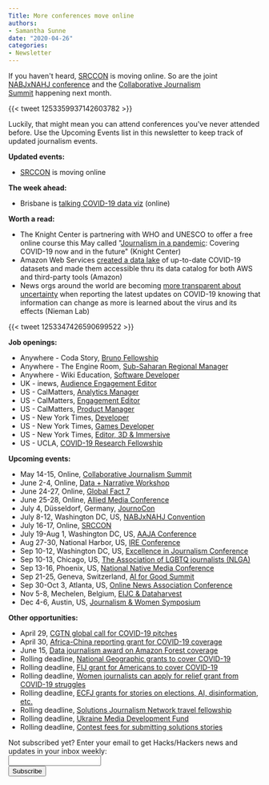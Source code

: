 ```yaml
---
Title: More conferences move online
authors: 
- Samantha Sunne
date: "2020-04-26"
categories:
- Newsletter
---
```


If you haven't heard, [SRCCON](https://srccon.org) is moving online. So are the joint [NABJxNAHJ conference](https://www.nabj.org/news/503870/NABJNAHJ20-Will-Be-A-Virtual-Convention-in-August-2020.htm) and the [Collaborative Journalism Summit](https://collaborativejournalism.org/cjs2020/) happening next month.

{{< tweet 1253359937142603782 >}} 

Luckily, that might mean you can attend conferences you've never attended before. Use the Upcoming Events list in this newsletter to keep track of updated journalism events.

**Updated events:**

* [SRCCON](https://srccon.org/) is moving online

**The week ahead:**

* Brisbane is [talking COVID-19 data viz](https://www.meetup.com/Hacks-Hackers-Brisbane/events/269812338/) (online)

**Worth a read:**

* The Knight Center is partnering with WHO and UNESCO to offer a free online course this May called "[Journalism in a pandemic](https://journalismcourses.org/PAN0320.html): Covering COVID-19 now and in the future" (Knight Center)
* Amazon Web Services [created a data lake](https://aws.amazon.com/blogs/big-data/a-public-data-lake-for-analysis-of-covid-19-data/) of up-to-date COVID-19 datasets and made them accessible thru its data catalog for both AWS and third-party tools (Amazon)
* News orgs around the world are becoming [more transparent about uncertainty](https://www.niemanlab.org/2020/04/the-constant-shifts-of-the-coronavirus-pandemic-may-be-making-journalists-more-comfortable-expressing-uncertainty/) when reporting the latest updates on COVID-19 knowing that information can change as more is learned about the virus and its effects (Nieman Lab)

{{< tweet 1253347426590699522 >}}

**Job openings:**

* Anywhere - Coda Story, [Bruno Fellowship](https://www.codastory.com/careers/bruno-fellowship-2020/)
* Anywhere - The Engine Room, [Sub-Saharan Regional Manager](theengineroom.org/join-our-team-were-hiring-a-sub-saharan-regional-manager-and-a-senior-leadership-consultant/)
* Anywhere - Wiki Education, [Software Developer](https://wikiedu.org/careers/#softwaredeveloper)
* UK -  inews, [Audience Engagement Editor](https://www.cisionjobs.co.uk/job/100717/i-audience-engagement-editor/?deviceType=Desktop&TrackID=1)
* US - CalMatters, [Analytics Manager](https://careers.journalists.org/jobs/13541303/analytics-manager)
* US -  CalMatters, [Engagement Editor](https://careers.journalists.org/jobs/13541300/engagement-editor)
* US - CalMatters, [Product Manager](https://careers.journalists.org/jobs/13541302/product-manager)
* US - New York Times, [Developer](https://nytimes.wd5.myworkdayjobs.com/en-US/News/job/New-York-NY/Developer--Spark-AR_REQ-007570)
* US - New York Times, [Games Developer](https://nytimes.wd5.myworkdayjobs.com/en-US/News/job/New-York-NY/Games-Engineer--Spark-AR_REQ-007569)
* US - New York Times, [Editor, 3D & Immersive](https://nytimes.wd5.myworkdayjobs.com/en-US/News/job/New-York-NY/Editor--3D---Immersive_REQ-007568-1)
* US - UCLA, [COVID-19 Research Fellowship](https://law.ucla.edu/centers/criminal-justice/criminal-justice-program/related-programs/covid-19-behind-bars-data-project-research-fellows/)

**Upcoming events:**

* May 14-15, Online, [Collaborative Journalism Summit](https://collaborativejournalism.org/cjs2020/) 
* June 2-4, Online, [Data + Narrative Workshop](https://combeyond.bu.edu/workshop/data-narrative/)
* June 24-27, Online, [Global Fact 7](https://gfworkshops.org/)
* June 25-28, Online, [Allied Media Conference](https://amc.alliedmedia.org/)
* July 4, Düsseldorf, Germany, [JournoCon](https://journocode.com/journocon/)
* July 8-12, Washington DC, US, [NABJxNAHJ Convention](https://www.nabjnahjconvention.com/index.cfm)
* July 16-17, Online, [SRCCON](https://srccon.org/)
* July 19-Aug 1, Washington DC, US, [AAJA Conference](https://www.aaja.org/aaja20_announcement)
* Aug 27-30, National Harbor, US, [IRE Conference](https://www.ire.org/events-and-training/event/4125)
* Sep 10-12, Washington DC, US, [Excellence in Journalism Conference](https://excellenceinjournalism.org/)
* Sep 10-13, Chicago, US, [The Association of LGBTQ journalists (NLGA)](https://www.nlgja.org/2020/speakers/)
* Sep 13-16, Phoenix, US, [National Native Media Conference](https://najanewsroom.com/2020-national-native-media-conference/)
* Sep 21-25, Geneva, Switzerland, [AI for Good Summit](https://aiforgood.itu.int/)
* Sep 30-Oct 3, Atlanta, US, [Online News Association Conference](https://journalists.org/conference/)
* Nov 5-8, Mechelen, Belgium, [EIJC & Dataharvest](https://dataharvest.eu/)
* Dec 4-6, Austin, US, [Journalism & Women Symposium](https://jaws.org/conference/)

**Other opportunities:**

* April 29, [CGTN global call for COVID-19 pitches](https://hackpack.press/feed/snap/9207)
* April 30, [Africa-China reporting grant for COVID-19 coverage](https://africachinareporting.co.za/2020/03/call-for-applications-public-health-reporting-grants-2020/)
* June 15, [Data journalism award on Amazon Forest coverage](https://alleyesontheamazon.org/data-journalism-contest/)
* Rolling deadline, [National Geographic grants to cover COVID-19](https://twitter.com/BradfordPearson/status/1243680491208925184?s=19)
* Rolling deadline, [FIJ grant for Americans to cover COVID-19](https://investigate.submittable.com/submit/163797/coronavirus-rolling-grant-for-u-s-freelancers)
* Rolling deadline, [Women journalists can apply for relief grant from COVID-19 struggles](https://iwmf.submittable.com/submit/41e7f7ce-db40-4ff6-873f-e24450e27497/journalism-relief-fund-english)
* Rolling deadline, [ECFJ](https://www.eyebeam.org/eyebeam-center-for-the-future-of-journalism/)[ grants for stories on elections, AI, disinformation, etc.](https://www.eyebeam.org/eyebeam-center-for-the-future-of-journalism/)
* Rolling deadline, [Solutions Journalism Network travel fellowship](https://thewholestory.solutionsjournalism.org/apply-for-sjns-travel-fellowships-280ea5b8c110)
* Rolling deadline, [Ukraine Media Development Fund](http://ijnet.org/en/opportunities/media-development-grants-available-ukraine)
* Rolling deadline, [Contest fees for submitting solutions stories](https://thewholestory.solutionsjournalism.org/submitting-your-solutions-story-to-a-journalism-award-contest-we-can-help-with-the-fees-12b3e3ab6b01?mc_cid=57b074cc10&mc_eid=f9f525b1fd)

<div id="mc_embed_signup"><form id="mc-embedded-subscribe-form" class="validate" action="//hackshackers.us1.list-manage.com/subscribe/post?u=c56f2e53d5ed6ef87f8aaa75c&amp;id=fb2bc6f10b" method="post" name="mc-embedded-subscribe-form" novalidate="" target="_blank">

<div id="mc_embed_signup_scroll">

<div class="mc-field-group"><label for="mce-EMAIL">Not subscribed yet? Enter your email to get Hacks/Hackers news and updates in your inbox weekly:  </label></div>

<div class="mc-field-group"><input id="mce-EMAIL" class="required email" name="EMAIL" type="email" value="" /></div>

<!-- real people should not fill this in and expect good things - do not remove this or risk form bot signups-->

<div style="position: absolute; left: -5000px;"><input tabindex="-1" name="b_c56f2e53d5ed6ef87f8aaa75c_fb2bc6f10b" type="text" value="" /></div>

<div class="clear"><input id="mc-embedded-subscribe" class="button" name="subscribe" type="submit" value="Subscribe" /></div>

</div>

</form></div>

<!--End mc_embed_signup-->

<meta name="twitter:card" content="summary">

<meta name="twitter:image:src" content="https://hackshackers.com/content-images/about/hackshackers_logomark.png">
